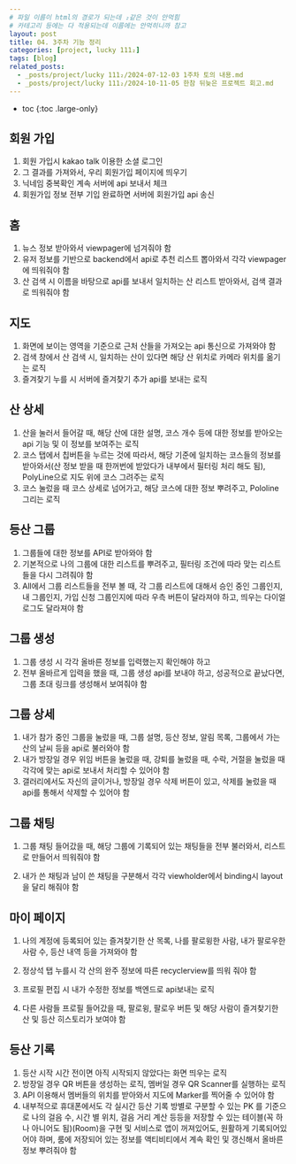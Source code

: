 ```yaml
---
# 파일 이름이 html의 경로가 되는데 ₂같은 것이 안먹힘
# 카테고리 등에는 다 적용되는데 이름에는 안먹히니까 참고
layout: post
title: 04. 3주차 기능 정리
categories: [project, lucky 111₂]
tags: [blog]
related_posts:
  - _posts/project/lucky 111₂/2024-07-12-03 1주차 토의 내용.md
  - _posts/project/lucky 111₂/2024-10-11-05 한참 뒤늦은 프로젝트 회고.md
---
```


- toc
{:toc .large-only}

## 회원 가입
1. 회원 가입시 kakao talk 이용한 소셜 로그인
2. 그 결과를 가져와서, 우리 회원가입 페이지에 띄우기
3. 닉네임 중복확인 계속 서버에  api 보내서 체크
3. 회원가입 정보 전부 기입 완료하면 서버에 회원가입 api 송신


## 홈

1. 뉴스 정보 받아와서 viewpager에 넘겨줘야 함
2. 유저 정보를 기반으로 backend에서 api로 추천 리스트 뽑아와서 각각 viewpager에 띄워줘야 함
3. 산 검색 시 이름을 바탕으로 api를 보내서 일치하는 산 리스트 받아와서, 검색 결과로 띄워줘야 함


## 지도
1. 화면에 보이는 영역을 기준으로 근처 산들을 가져오는 api 통신으로 가져와야 함
2. 검색 창에서 산 검색 시, 일치하는 산이 있다면 해당 산 위치로 카메라 위치를 옮기는 로직
3. 즐겨찾기 누를 시 서버에 즐겨찾기 추가 api를 보내는 로직


## 산 상세
1. 산을 눌러서 들어갈 때, 해당 산에 대한 설명, 코스 개수 등에 대한 정보를 받아오는 api 기능 및 이 정보를 보여주는 로직
2. 코스 탭에서 칩버튼을 누르는 것에 따라서, 해당 기준에 일치하는 코스들의 정보를 받아와서(산 정보 받을 때 한꺼번에 받았다가 내부에서 필터링 처리 해도 됨), PolyLine으로 지도 위에 코스 그려주는 로직
3. 코스 눌렀을 때 코스 상세로 넘어가고, 해당 코스에 대한 정보 뿌려주고, Pololine 그리는 로직

## 등산 그룹
1. 그룹들에 대한 정보를 API로 받아와야 함
2. 기본적으로 나의 그룹에 대한 리스트를 뿌려주고, 필터링 조건에 따라 맞는 리스트들을 다시 그려줘야 함
3. All에서 그룹 리스트들을 전부 볼 때, 각 그룹 리스트에 대해서 승인 중인 그룹인지, 내 그룹인지, 가입 신청 그룹인지에 따라 우측 버튼이 달라져야 하고, 띄우는 다이얼로그도 달라져야 함

## 그룹 생성
1. 그룹 생성 시 각각 올바른 정보를 입력했는지 확인해야 하고
2. 전부 올바르게 입력을 했을 때, 그룹 생성 api를 보내야 하고, 성공적으로 끝났다면, 그룹 초대 링크를 생성해서 보여줘야 함

## 그룹 상세
1. 내가 참가 중인 그룹을 눌렀을 때, 그룹 설명, 등산 정보, 알림 목록, 그룹에서 가는 산의 날씨 등을 api로 불러와야 함
2. 내가 방장일 경우 위임 버튼을 눌렀을 때, 강퇴를 눌렀을 때, 수락, 거절을 눌렀을 때 각각에 맞는 api로 보내서 처리할 수 있어야 함
3. 갤러리에서도 자신의 글이거나, 방장일 경우 삭제 버튼이 있고, 삭제를 눌렀을 때 api를 통해서 삭제할 수 있어야 함


## 그룹 채팅
1. 그룹 채팅 들어갔을 때, 해당 그룹에 기록되어 있는 채팅들을 전부 불러와서, 리스트로 만들어서 띄워줘야 함

2. 내가 쓴 채팅과 남이 쓴 채팅을 구분해서 각각 viewholder에서 binding시 layout을 달리 해줘야 함

## 마이 페이지

1. 나의 계정에 등록되어 있는 즐겨찾기한 산 목록, 나를 팔로윙한 사람, 내가 팔로우한 사람 수, 등산 내역 등을 가져와야 함

2. 정상석 탭 누를시 각 산의 완주 정보에 따른 recyclerview를 띄워 줘야 함

3. 프로필 편집 시 내가 수정한 정보를 백엔드로 api보내는 로직

4. 다른 사람들 프로필 들어갔을 때, 팔로윙, 팔로우 버튼 및 해당 사람이 즐겨찾기한 산 및 등산 히스토리가 보여야 함



## 등산 기록
1. 등산 시작 시간 전이면 아직 시작되지 않았다는 화면 띄우는 로직
2. 방장일 경우 QR 버튼을 생성하는 로직, 멤버일 경우 QR Scanner를 실행하는 로직
3. API 이용해서 멤버들의 위치를 받아와서 지도에 Marker를 찍어줄 수 있어야 함
4. 내부적으로 휴대폰에서도 각 실시간 등산 기록 방별로 구분할 수 있는 PK 를 기준으로 나의 걸음 수, 시간 별 위치, 걸음 거리 계산 등등을 저장할 수 있는 테이블(꼭 하나 아니어도 됨)(Room)을 구현 및 서비스로 앱이 꺼져있어도, 원활하게 기록되어있어야 하며, 룸에 저장되어 있는 정보를 액티비티에서 계속 확인 및 갱신해서 올바른 정보 뿌려줘야 함 